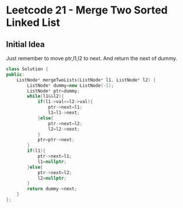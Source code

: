 # Leetcode 21 - Merge Two Sorted Linked List

## Initial Idea
Just remember to move ptr,l1,l2 to next. And return the next of dummy.
```c++
class Solution {
public:
    ListNode* mergeTwoLists(ListNode* l1, ListNode* l2) {
        ListNode* dummy=new ListNode(-1);
        ListNode* ptr=dummy;
        while(l1&&l2){
            if(l1->val<=l2->val){
                ptr->next=l1;
                l1=l1->next;
            }else{
                ptr->next=l2;
                l2=l2->next;
            }
            ptr=ptr->next;
        }
        if(l1){
            ptr->next=l1;
            l1=nullptr;
        }else{
            ptr->next=l2;
            l2=nullptr;
        }
        return dummy->next;
    }
};
```
